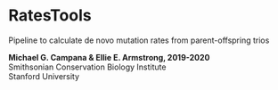 # RatesTools  
Pipeline to calculate de novo mutation rates from parent-offspring trios  

**Michael G. Campana & Ellie E. Armstrong, 2019-2020**  
Smithsonian Conservation Biology Institute  
Stanford University  
